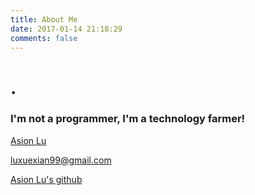 ```yaml
---
title: About Me
date: 2017-01-14 21:18:29
comments: false
---
```

.
====

### I'm not a programmer, I'm a technology farmer!

[Asion Lu](https://luxuexian99.github.io/)

[luxuexian99@gmail.com](https://luxuexian99@gmail.com)

[Asion Lu's github](https://github.com/luxuexian99 "https://github.com/luxuexian99")

